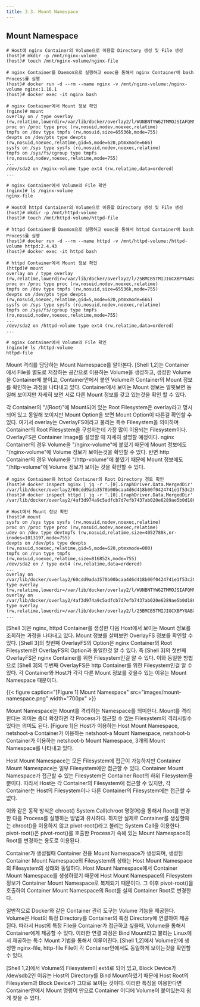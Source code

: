 ```yaml
---
title: 3.3. Mount Namespace
---
```


## Mount Namespace

```console {caption="[Shell 1] nginx Container의 Mount 정보 확인", linenos=table}
# Host에 nginx Container의 Volume으로 이용할 Directory 생성 및 File 생성 
(host)# mkdir -p /mnt/nginx-volume
(host)# touch /mnt/nginx-volume/nginx-file

# nginx Container를 Daemon으로 실행하고 exec을 통해서 nginx Container에 bash Process를 실행
(host)# docker run -d --rm --name nginx -v /mnt/nginx-volume:/nginx-volume nginx:1.16.1
(host)# docker exec -it nginx bash

# nginx Container에서 Mount 정보 확인
(nginx)# mount
overlay on / type overlay (rw,relatime,lowerdir=/var/lib/docker/overlay2/l/WUNBNTYW62TMMOJSIAFQMNMQJJ:/var/lib/docker/overlay2/l/NSC2BEHEQGKZL5SXOH4P7KYECG:/var/lib/docker/overlay2/l/PVUAREBB632TUQ3QJTC7O6SFRV:/var/lib/docker/overlay2/l/FW46EL2U6PWL3BIHHACTIIE53N,upperdir=/var/lib/docker/overlay2/60cdd9ada3570b00bcaa4d6d418b00f0424741e1f53c205477401eeff935f627/diff,workdir=/var/lib/docker/overlay2/60cdd9ada3570b00bcaa4d6d418b00f0424741e1f53c205477401eeff935f627/work)
proc on /proc type proc (rw,nosuid,nodev,noexec,relatime)
tmpfs on /dev type tmpfs (rw,nosuid,size=65536k,mode=755)
devpts on /dev/pts type devpts (rw,nosuid,noexec,relatime,gid=5,mode=620,ptmxmode=666)
sysfs on /sys type sysfs (ro,nosuid,nodev,noexec,relatime)
tmpfs on /sys/fs/cgroup type tmpfs (ro,nosuid,nodev,noexec,relatime,mode=755)
...
/dev/sda2 on /nginx-volume type ext4 (rw,relatime,data=ordered)
...

# nginx Container에서 Volume의 File 확인
(nginx)# ls /nginx-volume
nginx-file
```

```console {caption="[Shell 2] httpd Container의 Mount 정보 확인", linenos=table}
# Host에 httpd Container의 Volume으로 이용할 Directory 생성 및 File 생성 
(host)# mkdir -p /mnt/httpd-volume
(host)# touch /mnt/httpd-volume/httpd-file

# httpd Container를 Daemon으로 실행하고 exec을 통해서 httpd Container에 bash Process를 실행
(host)# docker run -d --rm --name httpd -v /mnt/httpd-volume:/httpd-volume httpd:2.4.43
(host)# docker exec -it httpd bash

# httpd Container에서 Mount 정보 확인
(httpd)# mount
overlay on / type overlay (rw,relatime,lowerdir=/var/lib/docker/overlay2/l/25BMCB5TMIJIGCXBPYGABX4VV3:/var/lib/docker/overlay2/l/RP6BFGRYNFHDHH3LADBIHK7RKS:/var/lib/docker/overlay2/l/GVVCUIKIMMAQWODR7MXUDNZ2ED:/var/lib/docker/overlay2/l/T52KDQTNBHR6KNC47WM64ISHKE:/var/lib/docker/overlay2/l/NXDEMBX7ZWJT6QZKOPJEHUXRQZ:/var/lib/docker/overlay2/l/D5TZIT4QTMFPUNXZNTB3DZNSLZ,upperdir=/var/lib/docker/overlay2/4af3d974a9c5adfcb7d7efb7437ab020e6289ae5b0d186265d5727d77748f5e0/diff,workdir=/var/lib/docker/overlay2/4af3d974a9c5adfcb7d7efb7437ab020e6289ae5b0d186265d5727d77748f5e0/work)
proc on /proc type proc (rw,nosuid,nodev,noexec,relatime)
tmpfs on /dev type tmpfs (rw,nosuid,size=65536k,mode=755)
devpts on /dev/pts type devpts (rw,nosuid,noexec,relatime,gid=5,mode=620,ptmxmode=666)
sysfs on /sys type sysfs (ro,nosuid,nodev,noexec,relatime)
tmpfs on /sys/fs/cgroup type tmpfs (ro,nosuid,nodev,noexec,relatime,mode=755)
...
/dev/sda2 on /httpd-volume type ext4 (rw,relatime,data=ordered)
...

# nginx Container에서 Volume의 File 확인
(nginx)# ls /httpd-volume
httpd-file
```

Mount 격리를 담당하는 Mount Namespace를 알아본다. [Shell 1,2]는 Container에서 File을 별도로 저장하는 공간으로 이용하는 Volume을 생성하고, 생성한 Volume을 Container에 붙이고, Container안에서 붙인 Volume과 Container의 Mount 정보를 확인하는 과정을 나타내고 있다. Container에서 보이는 Mount 정보는 얼핏보면 동일해 보이지만 자세히 보면 서로 다른 Mount 정보를 갖고 있는것을 확인 할 수 있다.

각 Container의 "/(Root)"에 Mount되어 있는 Root Filesystem은 overlay라고 명시되어 있고 동일해 보이지만 Mount Option을 보면 Mount Option이 다른걸 확인할 수 있다. 여기서 overlay는 OverlayFS이라고 불리는 특수 Filesystem을 의미하며 Container의 Root Filesystem을 구성하는데 가장 많이 이용되는 Filesystem이다. OverlayFS은 Container Image를 설명할 때 자세히 설명할 예정이다. nginx Container의 경우 Volume을 "/nginx-volume"에 붙였기 때문에 Mount 정보에도 "/nginx-volume"에 Volume 정보가 보이는것을 확인할 수 있다. 반면 http Container의 경우 Volume을 "/http-volume"에 붙였기 때문에 Mount 정보에도 "/http-volume"에 Volume 정보가 보이는 것을 확인할 수 있다.

```console {caption="[Shell 3] Host의 Mount 정보 확인", linenos=table}
# nginx Container와 httpd Container의 Root Directory 경로 확인
(host)# docker inspect nginx | jq -r '.[0].GraphDriver.Data.MergedDir'
/var/lib/docker/overlay2/60cdd9ada3570b00bcaa4d6d418b00f0424741e1f53c205477401eeff935f627/merged
(host)# docker inspect httpd | jq -r '.[0].GraphDriver.Data.MergedDir'
/var/lib/docker/overlay2/4af3d974a9c5adfcb7d7efb7437ab020e6289ae5b0d186265d5727d77748f5e0/merged

# Host에서 Mount 정보 확인
(host)# mount
sysfs on /sys type sysfs (rw,nosuid,nodev,noexec,relatime)
proc on /proc type proc (rw,nosuid,nodev,noexec,relatime)
udev on /dev type devtmpfs (rw,nosuid,relatime,size=4052788k,nr-inodes=1013197,mode=755)
devpts on /dev/pts type devpts (rw,nosuid,noexec,relatime,gid=5,mode=620,ptmxmode=000)
tmpfs on /run type tmpfs (rw,nosuid,noexec,relatime,size=816852k,mode=755)
/dev/sda2 on / type ext4 (rw,relatime,data=ordered)
...
overlay on /var/lib/docker/overlay2/60cdd9ada3570b00bcaa4d6d418b00f0424741e1f53c205477401eeff935f627/merged type overlay (rw,relatime,lowerdir=/var/lib/docker/overlay2/l/WUNBNTYW62TMMOJSIAFQMNMQJJ:/var/lib/docker/overlay2/l/NSC2BEHEQGKZL5SXOH4P7KYECG:/var/lib/docker/overlay2/l/PVUAREBB632TUQ3QJTC7O6SFRV:/var/lib/docker/overlay2/l/FW46EL2U6PWL3BIHHACTIIE53N,upperdir=/var/lib/docker/overlay2/60cdd9ada3570b00bcaa4d6d418b00f0424741e1f53c205477401eeff935f627/diff,workdir=/var/lib/docker/overlay2/60cdd9ada3570b00bcaa4d6d418b00f0424741e1f53c205477401eeff935f627/work)
overlay on /var/lib/docker/overlay2/4af3d974a9c5adfcb7d7efb7437ab020e6289ae5b0d186265d5727d77748f5e0/merged type overlay (rw,relatime,lowerdir=/var/lib/docker/overlay2/l/25BMCB5TMIJIGCXBPYGABX4VV3:/var/lib/docker/overlay2/l/RP6BFGRYNFHDHH3LADBIHK7RKS:/var/lib/docker/overlay2/l/GVVCUIKIMMAQWODR7MXUDNZ2ED:/var/lib/docker/overlay2/l/T52KDQTNBHR6KNC47WM64ISHKE:/var/lib/docker/overlay2/l/NXDEMBX7ZWJT6QZKOPJEHUXRQZ:/var/lib/docker/overlay2/l/D5TZIT4QTMFPUNXZNTB3DZNSLZ,upperdir=/var/lib/docker/overlay2/4af3d974a9c5adfcb7d7efb7437ab020e6289ae5b0d186265d5727d77748f5e0/diff,workdir=/var/lib/docker/overlay2/4af3d974a9c5adfcb7d7efb7437ab020e6289ae5b0d186265d5727d77748f5e0/work)
...
```

[Shell 3]은 nginx, httpd Container를 생성한 다음 Host에서 보이는 Mount 정보를 조회하는 과정을 나타내고 있다. Mount 정보를 살펴보면 OverlayFS 정보를 확인할 수 있다. [Shell 3]의 첫번째 OverlayFS의 Option은 nginx Container의 Root Filesystem인 OverlayFS의 Option과 동일한것 알 수 있다. 즉 [Shell 3]의 첫번째 OverlayFS은 nginx Container를 위한 Filesystem인걸 알 수 있다. 이와 동일한 방법으로 [Shell 3]의 두번째 OverlayFS은 http Container를 위한 Filesystem인걸 알 수 있다. 각 Container와 Host가 각각 다른 Mount 정보를 갖을수 있는 이유는 Mount Namespace 때문이다. 

{{< figure caption="[Figure 1] Mount Namespace" src="images/mount-namespace.png" width="700px" >}}

Mount Namespace는 Mount를 격리하는 Namespace를 의미한다. Mount를 격리한다는 의미는 좀더 확장하면 각 Process가 접근할 수 있는 Filesystem의 격리시킬수 있다는 의미도 된다. [Figure 1]은 Host가 이용하는 Host Mount Namespace, netshoot-a Container가 이용하는 netshoot-a Mount Namespace, netshoot-b Container가 이용하는 netshoot-b Mount Namespace, 3개의 Mount Namespace를 나타내고 있다. 

Host Mount Namespace는 모든 Filesystem에 접근이 가능하지만 Container Mount Namespace는 일부 Filesystem에만 접근할 수 있다. Container Mount Namespace가 접근할 수 있는 Filesystem은 Container Root의 하위 Filesystem들 뿐이다. 따라서 Host는 각 Container의 Filesystem에 접근할 수 있지만, 각 Container는 Host의 Filesystem이나 다른 Container의 Filesystem에는 접근할 수 없다.

이와 같은 동작 방식은 chroot() System Call(chroot 명령어)을 통해서 Root를 변경한 다음 Process를 실행하는 방법과 유사하다. 하지만 실제로 Container를 생성할때는 chroot()을 이용하지 않고 pivot-root()라고 불리는 System Call을 이용한다. pivot-root()은 pivot-root()를 호출한 Process가 속해 있는 Mount Namespace의 Root를 변경하는 용도로 이용된다. 

Container가 생성될때 Container 전용 Mount Namespace가 생성되며, 생성된 Container Mount Namespace의 Filesystem의 상태는 Host Mount Namespace의 Filesystem의 상태와 동일하다. Host Mount Namespace에서 Container Mount Namespace를 생성하였기 때문에 Host Mount Namespace의 Filesystem 정보가 Container Mount Namespace로 복제되기 때문이다. 그 이후 pivot-root()을 호출하여 Container Mount Namespace의 Root를 실제 Container Root로 변경한다.

일반적으로 Docker와 같은 Container 관리 도구는 Volume 기능을 제공한다. Volume은 Host의 특정 Directory를 Container의 특정 Directory에 연결하여 제공된다. 따라서 Host의 특정 File을 Container가 접근하고 싶을때, Volume을 통해서 Container에게 제공할 수 있다. 이러한 연결 과정은 Bind Mount라고 불리는 Linux에서 제공하는 특수 Mount 기법을 통해서 이루어진다. [Shell 1,2]에서 Volume안에 생성한 nginx-file, http-file File이 각 Container안에서도 동일하게 보이는것을 확인할 수 있다.

[Shell 1,2]에서 Volume의 Filesystem이 ext4로 되어 있고, Block Device가 /dev/sdb2인 이유는 Host의 Directory를 Bind Mount하였기 때문에 Host Root의 Filesystem과 Block Device가 그대로 보이는 것이다. 이러한 특징을 이용한다면 Container안에서 Mount 명령어 만으로 Container 어디에 Volume이 붙어있는지 쉽게 찾을 수 있다.
